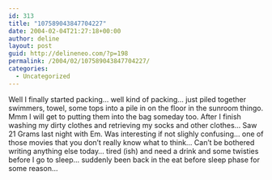 ```yaml
---
id: 313
title: "107589043847704227"
date: 2004-02-04T21:27:18+00:00
author: deline
layout: post
guid: http://delineneo.com/?p=198
permalink: /2004/02/107589043847704227/
categories:
  - Uncategorized
---
```

Well I finally started packing&#8230; well kind of packing&#8230; just piled together swimmers, towel, some tops into a pile in on the floor in the sunroom thingo. Mmm I will get to putting them into the bag someday too. After I finish washing my dirty clothes and retrieving my socks and other clothes&#8230; Saw 21 Grams last night with Em. Was interesting if not slighly confusing&#8230; one of those movies that you don&#8217;t really know what to think&#8230; Can&#8217;t be bothered writing anything else today&#8230; tired (ish) and need a drink and some twisties before I go to sleep&#8230; suddenly been back in the eat before sleep phase for some reason&#8230;
